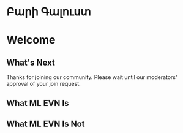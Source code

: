 # Բարի Գալուստ
# Welcome

## What's Next
Thanks for joining our community.
Please wait until our moderators' approval of your join request.


## What ML EVN Is


## What ML EVN Is Not